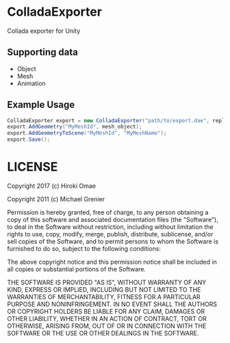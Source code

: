 ColladaExporter
===============

Collada exporter for Unity

Supporting data
-----
- Object
- Mesh
- Animation


Example Usage
----
```C#
ColladaExporter export = new ColladaExporter("path/to/export.dae", replace_or_not);
export.AddGeometry("MyMeshId", mesh_object);
export.AddGeometryToScene("MyMeshId", "MyMeshName");
export.Save();
```


LICENSE
===============

Copyright 2017 (c) Hiroki Omae

Copyright 2011 (c) Michael Grenier

Permission is hereby granted, free of charge, to any person obtaining a copy of this software and associated documentation files (the "Software"), to deal in the Software without restriction, including without limitation the rights to use, copy, modify, merge, publish, distribute, sublicense, and/or sell copies of the Software, and to permit persons to whom the Software is furnished to do so, subject to the following conditions:

The above copyright notice and this permission notice shall be included in all copies or substantial portions of the Software.

THE SOFTWARE IS PROVIDED "AS IS", WITHOUT WARRANTY OF ANY KIND, EXPRESS OR IMPLIED, INCLUDING BUT NOT LIMITED TO THE WARRANTIES OF MERCHANTABILITY, FITNESS FOR A PARTICULAR PURPOSE AND NONINFRINGEMENT. IN NO EVENT SHALL THE AUTHORS OR COPYRIGHT HOLDERS BE LIABLE FOR ANY CLAIM, DAMAGES OR OTHER LIABILITY, WHETHER IN AN ACTION OF CONTRACT, TORT OR OTHERWISE, ARISING FROM, OUT OF OR IN CONNECTION WITH THE SOFTWARE OR THE USE OR OTHER DEALINGS IN THE SOFTWARE.